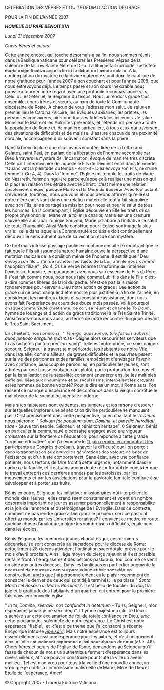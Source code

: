 CÉLÉBRATION DES VÊPRES ET DU *TE DEUM* D'ACTION DE GRÂCE

POUR LA FIN DE L’ANNÉE 2007

***HOMÉLIE DU PAPE BENOÎT XVI***

*Lundi 31 décembre 2007*

*Chers frères et sœurs!*

Cette année encore, qui touche désormais à sa fin, nous sommes réunis dans la Basilique vaticane pour célébrer les Premières Vêpres de la solennité de la Très Sainte Mère de Dieu. La liturgie fait coïncider cette fête mariale significative avec la fin et le début de l'année solaire. A la contemplation du mystère de la divine maternité s'unit donc le cantique de notre gratitude pour l'année 2007 à son couchant et pour l'année 2008, que nous entrevoyons déjà. Le temps passe et son cours inexorable nous pousse à tourner notre regard avec une profonde reconnaissance vers Celui qui est éternel, le Seigneur du temps. Nous lui rendons grâce tous ensemble, chers frères et sœurs, au nom de toute la Communauté diocésaine de Rome. A chacun de vous j'adresse mon salut. Je salue en premier lieu le Cardinal-Vicaire, les Evêques auxiliaires, les prêtres, les personnes consacrées, ainsi que tous les fidèles laïcs ici réunis. Je salue Monsieur le Maire et les Autorités présentes, et j'étends ma pensée à toute la population de Rome et, de manière particulière, à tous ceux qui traversent des situations de difficultés et de malaise. J'assure chacun de ma proximité cordiale, accompagnée d'un souvenir constant dans la prière.

Dans la brève lecture que nous avons écoutée, tirée de la Lettre aux Galates, saint Paul, en parlant de la libération de l'homme accomplie par Dieu à travers le mystère de l'Incarnation, évoque de manière très discrète Celle par l'intermédiaire de laquelle le Fils de Dieu est entré dans le monde:  "Quand vint la plénitude du temps - écrit-il - Dieu envoya son Fils, né d'une femme" ( *Ga* 4, 4). Dans la "femme", l'Eglise contemple les traits de Marie de Nazareth, femme singulière parce qu'appelée à réaliser une mission qui la place en relation très étroite avec le Christ:  c'est même une relation absolument unique, puisque Marie est la Mère du Sauveur. Avec tout autant d'évidence, toutefois, nous pouvons et nous devons affirmer qu'elle est notre mère car, vivant dans une relation maternelle tout à fait singulière avec son Fils, elle a partagé sa mission pour nous et pour le salut de tous les hommes. En la contemplant, l'Eglise découvre en Elle les traits de sa propre physionomie:  Marie vit la foi et la charité; Marie est une créature sauvée elle aussi par l'unique Sauveur; Marie collabore à l'initiative de salut de toute l'humanité. Ainsi Marie constitue pour l'Eglise son image la plus vraie:  celle dans laquelle la Communauté ecclésiale doit continuellement découvrir le sens authentique de sa vocation et de son mystère.

Ce bref mais intense passage paulinien continue ensuite en montrant que le fait que le Fils ait assumé la nature humaine ouvre la perspective d'une mutation radicale de la condition même de l'homme. Il est dit que "Dieu envoya son fils... afin de racheter les sujets de la Loi, afin de nous conférer l'adoption filiale" ( *Ga* 4, 5). Le Verbe incarné transforme de l'intérieur l'existence humaine, en partageant avec nous son essence de Fils du Père. Il s'est fait comme nous, pour nous faire comme Lui:  fils dans le Fils, c'est-à-dire hommes libérés de la loi du péché. N'est-ce pas là la raison fondamentale pour élever à Dieu notre action de grâce? Une action de grâce qui ne peut manquer d'être encore plus justifiée à la fin de l'année, en considérant les nombreux biens et sa constante assistance, dont nous avons fait l'expérience au cours des douze mois passés. Voilà pourquoi chaque communauté chrétienne, ce soir, se réunit et chante le *Te Deum*, hymne de louange et d'action de grâce traditionnel à la Très Sainte Trinité. Ainsi ferons-nous nous aussi, au terme de notre rencontre liturgique, devant le Très Saint Sacrement.

En chantant, nous prierons:  " *Te ergo, quaesumus, tuis famulis subveni, quos pretioso sanguine redemisti*\- Daigne alors secourir tes serviteurs que tu as rachetés par ton précieux sang". Telle est notre prière, ce soir:  daigne secourir, Seigneur, à travers ta miséricorde, les habitants de notre Ville, dans laquelle, comme ailleurs, de graves difficultés et la pauvreté pèsent sur la vie des personnes et des familles, empêchant d'envisager l'avenir avec confiance; beaucoup de personnes, en particulier les jeunes, sont attirées par une fausse exaltation ou, plutôt, par la profanation du corps et par la banalisation de la sexualité; comment énumérer ensuite les multiples défis qui, liées au consumisme et au sécularisme, interpellent les croyants et les hommes de bonne volonté? Pour le dire en un mot, à Rome aussi l'on ressent ce manque d'espérance et de confiance dans la vie qui constitue le mal obscur de la société occidentale moderne.

Mais si les faiblesses sont évidentes, les lumières et les raisons d'espérer sur lesquelles implorer une bénédiction divine particulière ne manquent pas. C'est précisément dans cette perspective, qu'en chantant le *Te Deum* nous prierons:  " *Salvum fac populum tuum, Domine, et benedic hereditati tuae* \- Sauve ton peuple, Seigneur, et bénis ton héritage". O Seigneur, bénis en particulier la communauté diocésaine engagée avec une vigueur croissante sur la frontière de l'éducation, pour répondre à cette grande "urgence éducative" que j'ai évoquée le [11 juin dernier, en rencontrant les participants au Congrès diocésain](/content/benedict-xvi/fr/speeches/2007/june/documents/hf_ben-xvi_spe_20070611_convegno-roma.html), à savoir la difficulté que l'on perçoit dans la transmission aux nouvelles générations des valeurs de base de l'existence et d'un juste comportement. Sans éclat, avec une confiance patiente, nous tentons de faire front à cette urgence, notamment dans le cadre de la famille, et il est sans aucun doute réconfortant de constater que le travail entrepris ces dernières années par les paroisses, par les mouvements et par les associations pour la pastorale familiale continue à se développer et à porter ses fruits.

Bénis en outre, Seigneur, les initiatives missionnaires qui interpellent le monde  des  jeunes:  elles grandissent constamment et voient un nombre désormais important de jeunes assumer personnellement la responsabilité et la joie de l'annonce et du témoignage de l'Evangile. Dans ce contexte, comment ne pas rendre grâce à Dieu pour le précieux service pastoral offert au monde par les Universités romaines? Il convient de mettre en route quelque chose d'analogue, malgré les nombreuses difficultés, également dans les écoles.

Bénis Seigneur, les nombreux jeunes et adultes qui, ces dernières décennies, se sont consacrés au sacerdoce pour le diocèse de Rome:  actuellement 28 diacres attendent l'ordination sacerdotale, prévue pour le mois d'avril prochain. Ainsi l'âge moyen du clergé rajeunit et il est possible de faire front à l'élargissement des besoins pastoraux, tout comme de venir en aide aux autres diocèses. Dans les banlieues en particulier augmente la nécessité de nouveaux centres paroissiaux et huit sont déjà en construction, après que j'ai personnellement eu le plaisir récemment de consacrer le dernier de ceux qui sont déjà terminés:  la paroisse " *Santa Maria del Rosario ai Martiri Portuensi*". Il est beau de toucher du doigt la joie et la gratitude des habitants d'un quartier, qui entrent pour la première fois dans leur nouvelle église.

" *In te, Domine, speravi:  non confundat in aeternum* \- Tu es, Seigneur, mon espérance, jamais je ne serai déçu". L'hymne majestueux du Te Deum s'achève sur cette exclamation de foi, de totale confiance en Dieu, avec cette proclamation solennelle de notre espérance. Le Christ est notre espérance "fiable",  et  c'est à ce thème que j'ai consacré la récente Encyclique intitulée *[Spe salvi](/content/benedict-xvi/fr/encyclicals/documents/hf_ben-xvi_enc_20071130_spe-salvi.html)*. Mais notre espérance est toujours essentiellement aussi une espérance pour les autres, et c'est uniquement ainsi qu'elle est vraiment espérance aussi pour chacun de nous (cf. n. 48). Chers frères et sœurs de l'Eglise de Rome, demandons au Seigneur qu'il fasse de chacun de nous un authentique ferment d'espérance dans les divers milieux, afin de pouvoir construire pour toute la ville un avenir meilleur. Tel est mon vœu pour tous à la veille d'une nouvelle année, un vœu que je confie à l'intercession maternelle de Marie, Mère de Dieu et Etoile de l'espérance, Amen!

© Copyright 2007 - Libreria Editrice Vaticana